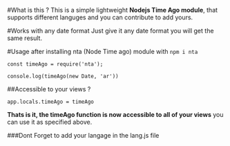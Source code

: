 #What is this ?
This is a simple lightweight **Nodejs Time Ago module**,
that supports different languges and you can contribute to add yours.

#Works with any date format
Just give it any date format you will get the same result.

#Usage
after installing nta (Node Time ago) module with `npm i nta`
```
const timeAgo = require('nta');

console.log(timeAgo(new Date, 'ar'))
```

##Accessible to your views ?
```
app.locals.timeAgo = timeAgo
```
**Thats is it, the timeAgo function is now accessible to all of your views** you can use it as specified above.


###Dont Forget to add your langage in the lang.js file